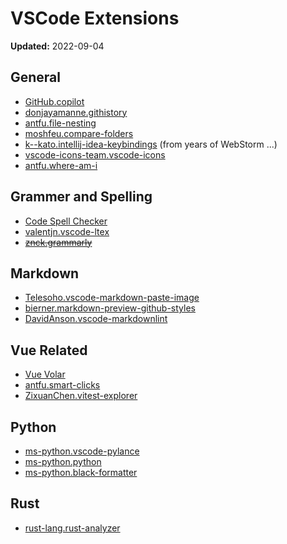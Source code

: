 # VSCode Extensions

**Updated:** 2022-09-04

## General

- [GitHub.copilot](https://marketplace.visualstudio.com/items?itemName=GitHub.copilot)
- [donjayamanne.githistory](https://marketplace.visualstudio.com/items?itemName=donjayamanne.githistory)
- [antfu.file-nesting](https://marketplace.visualstudio.com/items?itemName=antfu.file-nesting)
- [moshfeu.compare-folders](https://marketplace.visualstudio.com/items?itemName=moshfeu.compare-folders)
- [k--kato.intellij-idea-keybindings](https://marketplace.visualstudio.com/items?itemName=k--kato.intellij-idea-keybindings) (from years of WebStorm ...)
- [vscode-icons-team.vscode-icons](https://marketplace.visualstudio.com/items?itemName=vscode-icons-team.vscode-icons)
- [antfu.where-am-i](https://marketplace.visualstudio.com/items?itemName=antfu.where-am-i)

## Grammer and Spelling

- [Code Spell Checker](https://marketplace.visualstudio.com/items?itemName=streetsidesoftware.code-spell-checker)
- [valentjn.vscode-ltex](https://marketplace.visualstudio.com/items?itemName=valentjn.vscode-ltex)
- ~~[znck.grammarly](https://marketplace.visualstudio.com/items?itemName=znck.grammarly)~~

## Markdown

- [Telesoho.vscode-markdown-paste-image](https://marketplace.visualstudio.com/items?itemName=Telesoho.vscode-markdown-paste-image)
- [bierner.markdown-preview-github-styles](https://marketplace.visualstudio.com/items?itemName=bierner.markdown-preview-github-styles)
- [DavidAnson.vscode-markdownlint](https://marketplace.visualstudio.com/items?itemName=DavidAnson.vscode-markdownlint)

## Vue Related

- [Vue Volar](https://marketplace.visualstudio.com/items?itemName=Vue.volar)
- [antfu.smart-clicks](https://marketplace.visualstudio.com/items?itemName=antfu.smart-clicks)
- [ZixuanChen.vitest-explorer](https://marketplace.visualstudio.com/items?itemName=ZixuanChen.vitest-explorer)

## Python

- [ms-python.vscode-pylance](https://marketplace.visualstudio.com/items?itemName=ms-python.vscode-pylance)
- [ms-python.python](https://marketplace.visualstudio.com/items?itemName=ms-python.python)
- [ms-python.black-formatter](https://marketplace.visualstudio.com/items?itemName=ms-python.black-formatter)

## Rust

- [rust-lang.rust-analyzer](https://marketplace.visualstudio.com/items?itemName=rust-lang.rust-analyzer)
